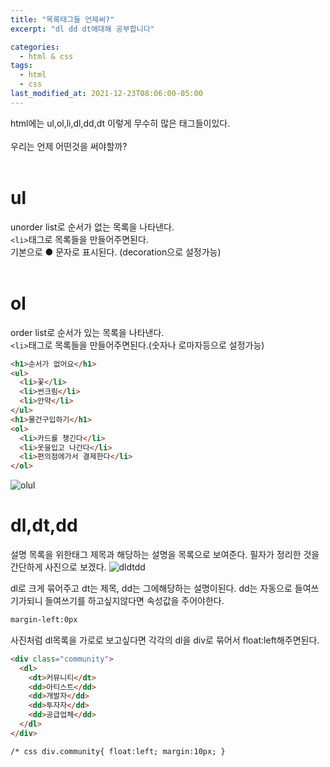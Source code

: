 ```yaml
---
title: "목록태그들 언제써?"
excerpt: "dl dd dt에대해 공부합니다"

categories:
  - html & css
tags:
  - html
  - css
last_modified_at: 2021-12-23T08:06:00-05:00
---
```


html에는 ul,ol,li,dl,dd,dt 이렇게 무수히 많은 태그들이있다.
<br><br>
우리는 언제 어떤것을 써야할까?
<br><br>

# ul

unorder list로 순서가 없는 목록을 나타낸다.<br>
`<li>`태그로 목록들을 만들어주면된다.<br>
기본으로 ● 문자로 표시된다. (decoration으로 설정가능)
<br><br>

# ol

order list로 순서가 있는 목록을 나타낸다.<br>
`<li>`태그로 목록들을 만들어주면된다.(숫자나 로마자등으로 설정가능)<br>

```html
<h1>순서가 없어요</h1>
<ul>
  <li>꽃</li>
  <li>썬크림</li>
  <li>안약</li>
</ul>
<h1>물건구입하기</h1>
<ol>
  <li>카드를 챙긴다</li>
  <li>옷을입고 나간다</li>
  <li>편의점에가서 결제한다</li>
</ol>
```

![olul](https://user-images.githubusercontent.com/49021626/147269203-2b90d874-e440-4c9a-8c5e-e8b51d4b512d.PNG)

# dl,dt,dd

설명 목록을 위한태그
제목과 해당하는 설명을 목록으로 보여준다.
필자가 정리한 것을 간단하게 사진으로 보겠다.
![dldtdd](https://user-images.githubusercontent.com/49021626/147269251-45fae7b0-2e73-4ef9-b3ac-7ac965351949.png)

dl로 크게 묶어주고 dt는 제목, dd는 그에해당하는 설명이된다.
dd는 자동으로 들여쓰기가되니 들여쓰기를 하고싶지않다면 속성값을 주어야한다.

```html
margin-left:0px
```

사진처럼 dl목록을 가로로 보고싶다면 각각의 dl을 div로 묶어서 float:left해주면된다.

```html
<div class="community">
  <dl>
    <dt>커뮤니티</dt>
    <dd>아티스트</dd>
    <dd>개발자</dd>
    <dd>투자자</dd>
    <dd>공급업체</dd>
  </dl>
</div>

/* css div.community{ float:left; margin:10px; }
```
